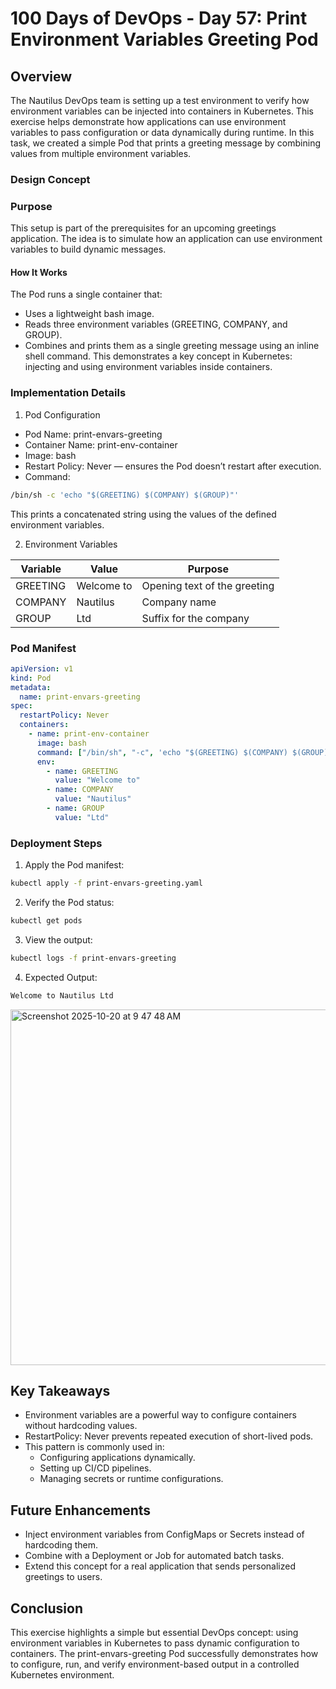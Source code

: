 # 100 Days of DevOps - Day 57: Print Environment Variables Greeting Pod

## Overview
The Nautilus DevOps team is setting up a test environment to verify how environment variables can be injected into containers in Kubernetes.
This exercise helps demonstrate how applications can use environment variables to pass configuration or data dynamically during runtime.
In this task, we created a simple Pod that prints a greeting message by combining values from multiple environment variables.

### Design Concept
### Purpose
This setup is part of the prerequisites for an upcoming greetings application.
The idea is to simulate how an application can use environment variables to build dynamic messages.

#### How It Works
The Pod runs a single container that:
  - Uses a lightweight bash image.
  - Reads three environment variables (GREETING, COMPANY, and GROUP).
  - Combines and prints them as a single greeting message using an inline shell command.
This demonstrates a key concept in Kubernetes: injecting and using environment variables inside containers.

### Implementation Details
1. Pod Configuration
 - Pod Name: print-envars-greeting
 - Container Name: print-env-container
 - Image: bash
 - Restart Policy: Never — ensures the Pod doesn’t restart after execution.
 - Command:
```bash
/bin/sh -c 'echo "$(GREETING) $(COMPANY) $(GROUP)"'
```
This prints a concatenated string using the values of the defined environment variables.

2. Environment Variables
   
| Variable | Value      | Purpose                      |
| -------- | ---------- | ---------------------------- |
| GREETING | Welcome to | Opening text of the greeting |
| COMPANY  | Nautilus   | Company name                 |
| GROUP    | Ltd        | Suffix for the company       |

### Pod Manifest
```yaml
apiVersion: v1
kind: Pod
metadata:
  name: print-envars-greeting
spec:
  restartPolicy: Never
  containers:
    - name: print-env-container
      image: bash
      command: ["/bin/sh", "-c", 'echo "$(GREETING) $(COMPANY) $(GROUP)"']
      env:
        - name: GREETING
          value: "Welcome to"
        - name: COMPANY
          value: "Nautilus"
        - name: GROUP
          value: "Ltd"
```

### Deployment Steps
1. Apply the Pod manifest:
```bash
kubectl apply -f print-envars-greeting.yaml
```
2. Verify the Pod status:
```bash
kubectl get pods
```
3. View the output:
```bash
kubectl logs -f print-envars-greeting
```
4. Expected Output:
```css
Welcome to Nautilus Ltd
```
<img width="1400" height="569" alt="Screenshot 2025-10-20 at 9 47 48 AM" src="https://github.com/user-attachments/assets/9edb0a30-3047-4c03-aa8a-e88b53d68818" />

## Key Takeaways
- Environment variables are a powerful way to configure containers without hardcoding values.
- RestartPolicy: Never prevents repeated execution of short-lived pods.
- This pattern is commonly used in:
    - Configuring applications dynamically.
    - Setting up CI/CD pipelines.
    - Managing secrets or runtime configurations.

## Future Enhancements
  - Inject environment variables from ConfigMaps or Secrets instead of hardcoding them.
  - Combine with a Deployment or Job for automated batch tasks.
  - Extend this concept for a real application that sends personalized greetings to users.

## Conclusion
This exercise highlights a simple but essential DevOps concept: using environment variables in Kubernetes to pass dynamic configuration to containers.
The print-envars-greeting Pod successfully demonstrates how to configure, run, and verify environment-based output in a controlled Kubernetes environment.

